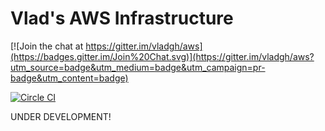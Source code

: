 # Vlad's AWS Infrastructure

[![Join the chat at https://gitter.im/vladgh/aws](https://badges.gitter.im/Join%20Chat.svg)](https://gitter.im/vladgh/aws?utm_source=badge&utm_medium=badge&utm_campaign=pr-badge&utm_content=badge)

[![Circle CI](https://circleci.com/gh/vladgh/aws.svg?style=svg)](https://circleci.com/gh/vladgh/aws)

UNDER DEVELOPMENT!